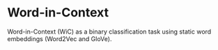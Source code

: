 # Word-in-Context
Word-in-Context (WiC) as a binary classification task using static word embeddings (Word2Vec and GloVe).
